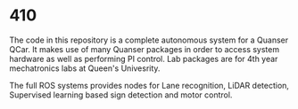 # 410
The code in this repository is a complete autonomous system for a Quanser QCar. It makes use of many Quanser packages in order to access system hardware as well as performing PI control. Lab packages are for 4th year mechatronics labs at Queen's Univesrity.

The full ROS systems provides nodes for Lane recognition, LiDAR detection, Supervised learning based sign detection and motor control.
